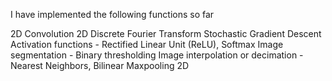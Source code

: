 I have implemented the following functions so far

2D Convolution 
2D Discrete Fourier Transform
Stochastic Gradient Descent
Activation functions - Rectified Linear Unit (ReLU), Softmax
Image segmentation - Binary thresholding
Image interpolation or decimation - Nearest Neighbors, Bilinear
Maxpooling 2D

